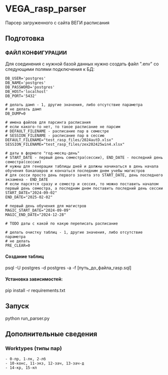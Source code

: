 # VEGA_rasp_parser

Парсер загруженного с сайта ВЕГИ расписания

## Подготовка

### ФАЙЛ КОНФИГУРАЦИИ

Для соединения с нужной базой данных нужно создать файл ".env" со следующими полями подключения к БД:

```
DB_USER='postgres'
DB_NAME='postgres'
DB_PASSWORD='postgres'
DB_HOST='localhost'
DB_PORT='5432'

# делать дамп - 1, другие значения, либо отсутствие параметра
# не делать дамп
DB_DUMP=0

# имена файлов для парсинга расписания
# если какого-то нет, то такое расписание не парсим
# DEFAULT_FILENAME - расписание пар в семестре
# SESSION_FILENAME - расписание пар в сессию
DEFAULT_FILENAME="test_rasp_files/2024autD.xlsx"
SESSION_FILENAME="test_rasp_files/zex202425win4.xlsx"

# даты в формате "год-месяц-день"
# START_DATE - первый день семестра(сессии), END_DATE - последний день семестра(сессии)
# нужны для генерации таблицы дней и должны начинаться в день начала обучения бакалавров и кончаться последним днем учебы магистров
# для сесси просто день первого зачета это START_DATE, день последнего экзамена - END_DATE
# если парсятся сразу и семестр и сессия, то можно поставить началом первый день семестра, а последним днем поставить последний день сессии
START_DATE="2024-09-02"
END_DATE="2025-02-02"

# первый день обучения для магистров
MAGIC_START_DATE="2024-09-09"
MAGIC_END_DATE="2024-12-28"

# TODO даты с какой по какую переписать расписание

# делать очистку таблиц - 1, другие значения, либо отсутствие параметра
# не делать
PRE_CLEAR=0
```

#### Создание таблиц

psql -U postgres -d postgres -a -f [путь_до_файла_rasp.sql]


#### Установка зависимостей:

pip install -r requirements.txt

## Запуск

python run_parser.py

## Дополнительные сведения

### Worktypes (типы пар)

    - 0-пр, 1-лк, 2-лб
    - 10-конс, 11-экз, 12-зaч, 13-зaч-д
    - 14-кр, 15-кп
